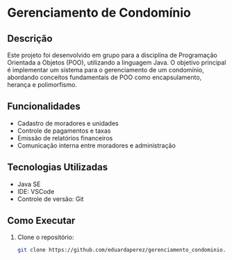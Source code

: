 # Gerenciamento de Condomínio

## Descrição

Este projeto foi desenvolvido em grupo para a disciplina de Programação Orientada a Objetos (POO), utilizando a linguagem Java. O objetivo principal é implementar um sistema para o gerenciamento de um condomínio, abordando conceitos fundamentais de POO como encapsulamento, herança e polimorfismo.

## Funcionalidades

- Cadastro de moradores e unidades
- Controle de pagamentos e taxas
- Emissão de relatórios financeiros
- Comunicação interna entre moradores e administração

## Tecnologias Utilizadas

- Java SE
- IDE: VSCode
- Controle de versão: Git

## Como Executar

1. Clone o repositório:

   ```bash
   git clone https://github.com/eduardaperez/gerenciamento_condominio.git
